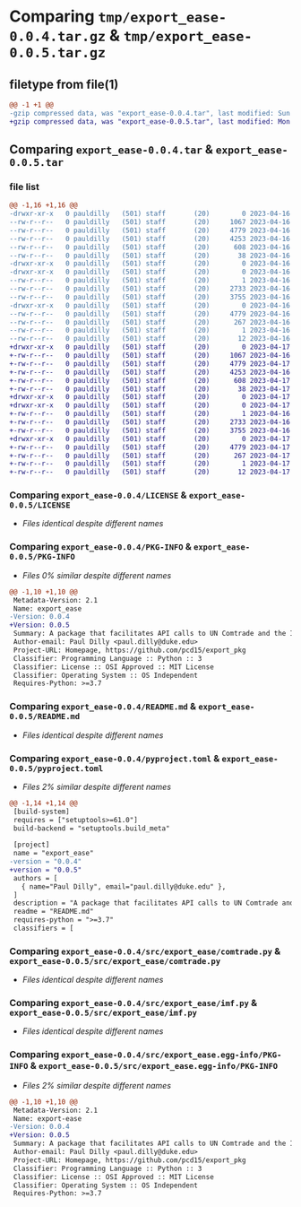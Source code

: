 # Comparing `tmp/export_ease-0.0.4.tar.gz` & `tmp/export_ease-0.0.5.tar.gz`

## filetype from file(1)

```diff
@@ -1 +1 @@
-gzip compressed data, was "export_ease-0.0.4.tar", last modified: Sun Apr 16 23:11:49 2023, max compression
+gzip compressed data, was "export_ease-0.0.5.tar", last modified: Mon Apr 17 01:35:35 2023, max compression
```

## Comparing `export_ease-0.0.4.tar` & `export_ease-0.0.5.tar`

### file list

```diff
@@ -1,16 +1,16 @@
-drwxr-xr-x   0 pauldilly   (501) staff       (20)        0 2023-04-16 23:11:49.647182 export_ease-0.0.4/
--rw-r--r--   0 pauldilly   (501) staff       (20)     1067 2023-04-16 21:36:49.000000 export_ease-0.0.4/LICENSE
--rw-r--r--   0 pauldilly   (501) staff       (20)     4779 2023-04-16 23:11:49.647056 export_ease-0.0.4/PKG-INFO
--rw-r--r--   0 pauldilly   (501) staff       (20)     4253 2023-04-16 22:09:55.000000 export_ease-0.0.4/README.md
--rw-r--r--   0 pauldilly   (501) staff       (20)      608 2023-04-16 23:10:45.000000 export_ease-0.0.4/pyproject.toml
--rw-r--r--   0 pauldilly   (501) staff       (20)       38 2023-04-16 23:11:49.647220 export_ease-0.0.4/setup.cfg
-drwxr-xr-x   0 pauldilly   (501) staff       (20)        0 2023-04-16 23:11:49.645294 export_ease-0.0.4/src/
-drwxr-xr-x   0 pauldilly   (501) staff       (20)        0 2023-04-16 23:11:49.646323 export_ease-0.0.4/src/export_ease/
--rw-r--r--   0 pauldilly   (501) staff       (20)        1 2023-04-16 21:36:49.000000 export_ease-0.0.4/src/export_ease/__init__.py
--rw-r--r--   0 pauldilly   (501) staff       (20)     2733 2023-04-16 21:43:25.000000 export_ease-0.0.4/src/export_ease/comtrade.py
--rw-r--r--   0 pauldilly   (501) staff       (20)     3755 2023-04-16 23:10:39.000000 export_ease-0.0.4/src/export_ease/imf.py
-drwxr-xr-x   0 pauldilly   (501) staff       (20)        0 2023-04-16 23:11:49.646878 export_ease-0.0.4/src/export_ease.egg-info/
--rw-r--r--   0 pauldilly   (501) staff       (20)     4779 2023-04-16 23:11:49.000000 export_ease-0.0.4/src/export_ease.egg-info/PKG-INFO
--rw-r--r--   0 pauldilly   (501) staff       (20)      267 2023-04-16 23:11:49.000000 export_ease-0.0.4/src/export_ease.egg-info/SOURCES.txt
--rw-r--r--   0 pauldilly   (501) staff       (20)        1 2023-04-16 23:11:49.000000 export_ease-0.0.4/src/export_ease.egg-info/dependency_links.txt
--rw-r--r--   0 pauldilly   (501) staff       (20)       12 2023-04-16 23:11:49.000000 export_ease-0.0.4/src/export_ease.egg-info/top_level.txt
+drwxr-xr-x   0 pauldilly   (501) staff       (20)        0 2023-04-17 01:35:35.846650 export_ease-0.0.5/
+-rw-r--r--   0 pauldilly   (501) staff       (20)     1067 2023-04-16 21:36:49.000000 export_ease-0.0.5/LICENSE
+-rw-r--r--   0 pauldilly   (501) staff       (20)     4779 2023-04-17 01:35:35.846496 export_ease-0.0.5/PKG-INFO
+-rw-r--r--   0 pauldilly   (501) staff       (20)     4253 2023-04-16 22:09:55.000000 export_ease-0.0.5/README.md
+-rw-r--r--   0 pauldilly   (501) staff       (20)      608 2023-04-17 01:35:19.000000 export_ease-0.0.5/pyproject.toml
+-rw-r--r--   0 pauldilly   (501) staff       (20)       38 2023-04-17 01:35:35.846692 export_ease-0.0.5/setup.cfg
+drwxr-xr-x   0 pauldilly   (501) staff       (20)        0 2023-04-17 01:35:35.845024 export_ease-0.0.5/src/
+drwxr-xr-x   0 pauldilly   (501) staff       (20)        0 2023-04-17 01:35:35.845770 export_ease-0.0.5/src/export_ease/
+-rw-r--r--   0 pauldilly   (501) staff       (20)        1 2023-04-16 21:36:49.000000 export_ease-0.0.5/src/export_ease/__init__.py
+-rw-r--r--   0 pauldilly   (501) staff       (20)     2733 2023-04-16 21:43:25.000000 export_ease-0.0.5/src/export_ease/comtrade.py
+-rw-r--r--   0 pauldilly   (501) staff       (20)     3755 2023-04-16 23:10:39.000000 export_ease-0.0.5/src/export_ease/imf.py
+drwxr-xr-x   0 pauldilly   (501) staff       (20)        0 2023-04-17 01:35:35.846307 export_ease-0.0.5/src/export_ease.egg-info/
+-rw-r--r--   0 pauldilly   (501) staff       (20)     4779 2023-04-17 01:35:35.000000 export_ease-0.0.5/src/export_ease.egg-info/PKG-INFO
+-rw-r--r--   0 pauldilly   (501) staff       (20)      267 2023-04-17 01:35:35.000000 export_ease-0.0.5/src/export_ease.egg-info/SOURCES.txt
+-rw-r--r--   0 pauldilly   (501) staff       (20)        1 2023-04-17 01:35:35.000000 export_ease-0.0.5/src/export_ease.egg-info/dependency_links.txt
+-rw-r--r--   0 pauldilly   (501) staff       (20)       12 2023-04-17 01:35:35.000000 export_ease-0.0.5/src/export_ease.egg-info/top_level.txt
```

### Comparing `export_ease-0.0.4/LICENSE` & `export_ease-0.0.5/LICENSE`

 * *Files identical despite different names*

### Comparing `export_ease-0.0.4/PKG-INFO` & `export_ease-0.0.5/PKG-INFO`

 * *Files 0% similar despite different names*

```diff
@@ -1,10 +1,10 @@
 Metadata-Version: 2.1
 Name: export_ease
-Version: 0.0.4
+Version: 0.0.5
 Summary: A package that facilitates API calls to UN Comtrade and the International Monetary Fund to gather macroeconomic export data
 Author-email: Paul Dilly <paul.dilly@duke.edu>
 Project-URL: Homepage, https://github.com/pcd15/export_pkg
 Classifier: Programming Language :: Python :: 3
 Classifier: License :: OSI Approved :: MIT License
 Classifier: Operating System :: OS Independent
 Requires-Python: >=3.7
```

### Comparing `export_ease-0.0.4/README.md` & `export_ease-0.0.5/README.md`

 * *Files identical despite different names*

### Comparing `export_ease-0.0.4/pyproject.toml` & `export_ease-0.0.5/pyproject.toml`

 * *Files 2% similar despite different names*

```diff
@@ -1,14 +1,14 @@
 [build-system]
 requires = ["setuptools>=61.0"]
 build-backend = "setuptools.build_meta"
 
 [project]
 name = "export_ease"
-version = "0.0.4"
+version = "0.0.5"
 authors = [
   { name="Paul Dilly", email="paul.dilly@duke.edu" },
 ]
 description = "A package that facilitates API calls to UN Comtrade and the International Monetary Fund to gather macroeconomic export data"
 readme = "README.md"
 requires-python = ">=3.7"
 classifiers = [
```

### Comparing `export_ease-0.0.4/src/export_ease/comtrade.py` & `export_ease-0.0.5/src/export_ease/comtrade.py`

 * *Files identical despite different names*

### Comparing `export_ease-0.0.4/src/export_ease/imf.py` & `export_ease-0.0.5/src/export_ease/imf.py`

 * *Files identical despite different names*

### Comparing `export_ease-0.0.4/src/export_ease.egg-info/PKG-INFO` & `export_ease-0.0.5/src/export_ease.egg-info/PKG-INFO`

 * *Files 2% similar despite different names*

```diff
@@ -1,10 +1,10 @@
 Metadata-Version: 2.1
 Name: export-ease
-Version: 0.0.4
+Version: 0.0.5
 Summary: A package that facilitates API calls to UN Comtrade and the International Monetary Fund to gather macroeconomic export data
 Author-email: Paul Dilly <paul.dilly@duke.edu>
 Project-URL: Homepage, https://github.com/pcd15/export_pkg
 Classifier: Programming Language :: Python :: 3
 Classifier: License :: OSI Approved :: MIT License
 Classifier: Operating System :: OS Independent
 Requires-Python: >=3.7
```

